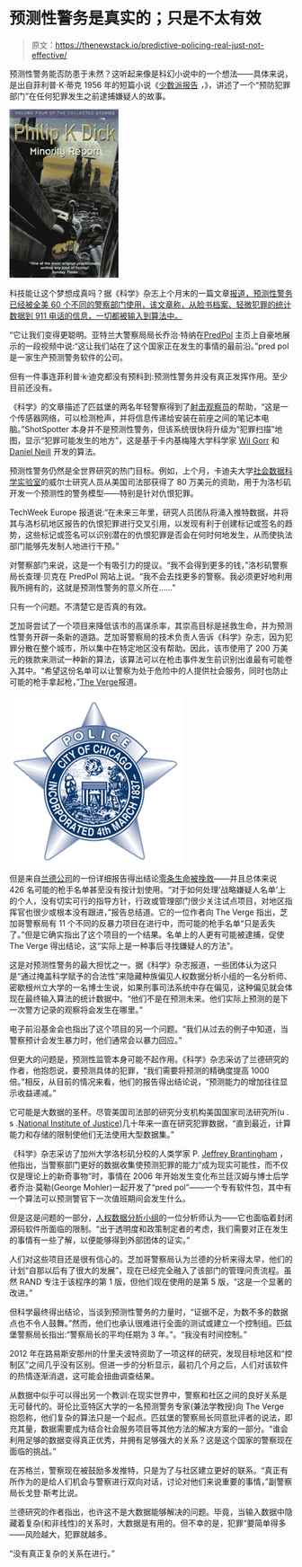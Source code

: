 # 预测性警务是真实的；只是不太有效

> 原文：<https://thenewstack.io/predictive-policing-real-just-not-effective/>

预测性警务能否防患于未然？这听起来像是科幻小说中的一个想法——具体来说，是出自菲利普·K·蒂克 1956 年的短篇小说《[少数派报告](http://www.philipkdickfans.com/mirror/websites/pkdweb/short_stories/The%20Minority%20Report.htm) *，*》，讲述了一个“预防犯罪部门”在任何犯罪发生之前逮捕嫌疑人的故事。

![Minority report book cove](img/ae53e6513e503fe377213b503b7d3aad.png)

科技能让这个梦想成真吗？据《科学》杂志上个月末的一篇文章[报道，预测性警务已经被全美 60 个不同的警察部门使用，该文章称，从脸书档案、轻微犯罪的统计数据到 911 电话的信息，一切都被输入到算法中。](http://www.sciencemag.org/news/2016/09/can-predictive-policing-prevent-crime-it-happens)

“它让我们变得更聪明。亚特兰大警察局局长乔治·特纳在[PredPol](https://youtu.be/Pv9MtIaX4cQ) 主页上自豪地展示的一段视频中说:“这让我们站在了这个国家正在发生的事情的最前沿。”pred pol 是一家生产预测警务软件的公司。

但有一件事连菲利普·k·迪克都没有预料到:预测性警务并没有真正发挥作用。至少目前还没有。

《科学》的文章描述了匹兹堡的两名年轻警察得到了[射击观察员](https://twitter.com/shotspotter)的帮助，“这是一个传感器网络，可以检测枪声，并将信息传递给安装在前座之间的笔记本电脑。”ShotSpotter 本身并不是预测性警务，但该系统很快将升级为“犯罪扫描”地图，显示“犯罪可能发生的地方”，这是基于卡内基梅隆大学科学家 [Wil Gorr](http://www.heinz.cmu.edu/faculty-and-research/faculty-profiles/faculty-details/index.aspx?faculty_id=40) 和 [Daniel Neill](https://www.cs.cmu.edu/~neill/) 开发的算法。

预测性警务仍然是全世界研究的热门目标。例如，上个月，卡迪夫大学[社会数据科学实验室](http://socialdatalab.net/)的威尔士研究人员从美国司法部获得了 80 万美元的资助，用于为洛杉矶开发一个预测性的警务模型——特别是针对仇恨犯罪。

TechWeek Europe 报道说:“在未来三年里，研究人员团队将涌入推特数据，并将其与洛杉矶地区报告的仇恨犯罪进行交叉引用，以发现有利于创建标记或签名的趋势，这些标记或签名可以识别潜在的仇恨犯罪是否会在何时何地发生，从而使执法部门能够先发制人地进行干预。”

对警察部门来说，这是一个有吸引力的提议。“我不会得到更多的钱，”洛杉矶警察局长查理·贝克在 PredPol 网站上说。“我不会去找更多的警察。我必须更好地利用我所拥有的，这就是预测性警务的意义所在……”

只有一个问题。不清楚它是否真的有效。

芝加哥尝试了一个项目来降低该市的高谋杀率，其崇高目标是拯救生命，并为预测性警务开辟一条新的道路。芝加哥警察局的技术负责人告诉《科学》杂志，因为犯罪分散在整个城市，所以集中在特定地区没有帮助。因此，该市使用了 200 万美元的拨款来测试一种新的算法，该算法可以在枪击事件发生前识别出谁最有可能卷入其中。“希望这份名单可以让警察为处于危险中的人提供社会服务，同时也防止可能的枪手拿起枪，”[The Verge](http://www.theverge.com/2016/8/19/12552384/chicago-heat-list-tool-failed-rand-test)报道。

![Chicago Police Department logo](img/a2e435365f57e8d989f8e2e5708b4e57.png)

但是来自[兰德公司](http://www.rand.org/)的一份详细报告得出结论[零条生命被挽救](https://link.springer.com/article/10.1007/s11292-016-9272-0?wt_mc=Affiliate.CommissionJunction.3.EPR1089.DeepLink)——并且总体来说 426 名可能的枪手名单甚至没有按计划使用。“对于如何处理‘战略嫌疑人名单’上的个人，没有切实可行的指导方针，行政或管理部门很少关注试点项目，对地区指挥官也很少或根本没有跟进，”报告总结道。它的一位作者向 The Verge 指出，芝加哥警察局有 11 个不同的反暴力项目在进行中，而可能的枪手名单“只是丢失了。”但是它确实指出了这个项目的一个结果。名单上的人更有可能被逮捕，促使 The Verge 得出结论，这“实际上是一种事后寻找嫌疑人的方法”。

这是对预测性警务的最大担忧之一。据《科学》杂志报道，一些团体认为这只是“通过掩盖科学赋予的合法性”来隐藏种族偏见人权数据分析小组的一名分析师、密歇根州立大学的一名博士生说，如果刑事司法系统中存在偏见，这种偏见就会体现在最终输入算法的统计数据中。“他们不是在预测未来。他们实际上预测的是下一次警方记录的观察将会发生在哪里。”

电子前沿基金会也指出了这个项目的另一个问题。“我们从过去的例子中知道，当警察预计会发生暴力时，他们通常会以暴力回应。”

但更大的问题是，预测性监管本身可能不起作用。《科学》杂志采访了兰德研究的作者，他抱怨说，要预测具体的犯罪，“我们需要将预测的精确度提高 1000 倍。”相反，从目前的情况来看，他们的报告得出结论说，“预测能力的增加往往显示收益递减。”

它可能是大数据的圣杯。尽管美国司法部的研究分支机构美国国家司法研究所(u . s .[National Institute of Justice](http://www.nij.gov/Pages/welcome.aspx))几十年来一直在研究犯罪数据，“直到最近，计算能力和存储的限制使他们无法使用大型数据集。”

《科学》杂志采访了加州大学洛杉矶分校的人类学家 P. [Jeffrey Brantingham](http://www.anthro.ucla.edu/faculty/p-jeffrey-brantingham) ，他指出，当警察部门更好的数据收集使预测犯罪的能力“成为现实可能性，而不仅仅是理论上的新奇事物”时，事情在 2006 年开始发生变化布兰廷汉姆与博士后学者乔治·莫勒(George Mohler)一起开发了“pred pol”——一个专有软件包，其中有一个算法可以预测警官下一次值班期间会发生什么。

但是这是问题的一部分，[人权数据分析小组](https://hrdag.org/)的一位分析师认为——它也面临着封闭源码软件所面临的限制。“出于透明度和政策制定者的考虑，我们需要对正在发生的事情有一些了解，以便能够得到外部团体的证实。”

人们对这些项目还是很有信心的。芝加哥警察局认为兰德的分析来得太早，他们的计划“自那以后有了很大的发展”，现在已经完全融入了该部门的管理问责流程。虽然 RAND 专注于该程序的第 1 版，但他们现在使用的是第 5 版，“这是一个显著的改进。”

但科学最终得出结论，当谈到预测性警务的力量时，“证据不足，为数不多的数据点也不令人鼓舞。”然而，他们也承认很难进行全面的测试或建立一个控制组。匹兹堡警察局长指出:“警察局长的平均任期为 3 年。”。“我没有时间控制。”

2012 年在路易斯安那州的什里夫波特资助了一项这样的研究，发现目标地区和“控制区”之间几乎没有区别。但进一步的分析显示，最初几个月之后，人们对该软件的热情逐渐消退，这可能会扭曲调查结果。

从数据中似乎可以得出另一个教训:在现实世界中，警察和社区之间的良好关系是无可替代的。哥伦比亚特区大学的一名预测警务专家(兼法学教授)向 The Verge 抱怨称，他们复杂的算法只是一个起点。匹兹堡的警察局长同意批评者的说法，即充其量，数据需要成为结合社会服务项目等其他方法的解决方案的一部分。“谁会利用足够的数据变得真正优秀，并拥有足够强大的关系？这是这个国家的警察现在面临的挑战。”

在苏格兰，警察现在被鼓励多发推特，只是为了与社区建立更好的联系。“真正有所作为的是给人们机会与警察进行双向对话，讨论对他们来说重要的事情，”副警察局长戈登·斯考比说。

兰德研究的作者指出，也许这不是大数据能够解决的问题。毕竟，当输入数据中隐藏着复杂(和非线性)的关系时，大数据是有用的。但不幸的是，犯罪“要简单得多——风险越大，犯罪就越多。

“没有真正复杂的关系在进行。”

<svg xmlns:xlink="http://www.w3.org/1999/xlink" viewBox="0 0 68 31" version="1.1"><title>Group</title> <desc>Created with Sketch.</desc></svg>
